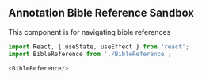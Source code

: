 ## Annotation Bible Reference Sandbox

This component is for navigating bible references

```js
import React, { useState, useEffect } from 'react';
import BibleReference from './BibleReference';

<BibleReference/>
```

